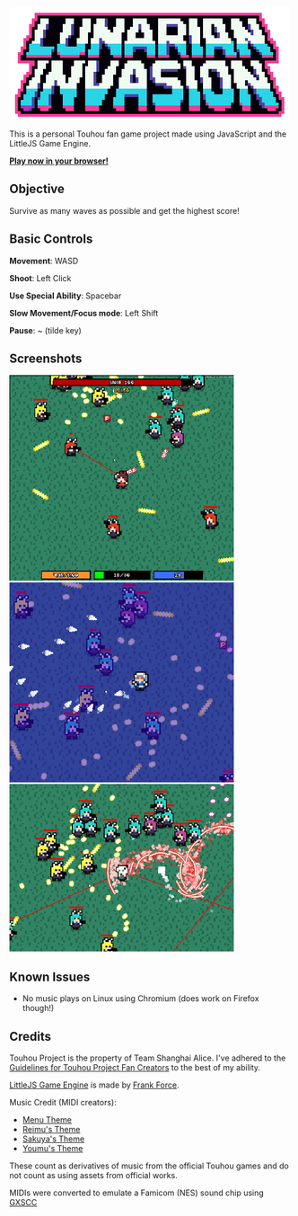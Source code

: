 ![](https://github.com/ndgeniebla/lunarian-invasion/blob/master/assets/logo-readme.png?raw=true)

This is a personal Touhou fan game project made using JavaScript and the LittleJS Game Engine.

[**Play now in your browser!**](https://ndgeniebla.github.io/lunarian-invasion/)

## Objective
Survive as many waves as possible and get the highest score!

## Basic Controls
**Movement**: WASD

**Shoot**: Left Click

**Use Special Ability**: Spacebar

**Slow Movement/Focus mode**: Left Shift

**Pause**: ~ (tilde key)

## Screenshots
![](https://github.com/ndgeniebla/lunarian-invasion/blob/master/assets/readme/preview1.jpg?raw=true)
![](https://github.com/ndgeniebla/lunarian-invasion/blob/master/assets/readme/preview2.jpg?raw=true)
![](https://github.com/ndgeniebla/lunarian-invasion/blob/master/assets/readme/preview3.jpg?raw=true)

## Known Issues

- No music plays on Linux using Chromium (does work on Firefox though!)

## Credits
Touhou Project is the property of Team Shanghai Alice. I've adhered to the [Guidelines for Touhou Project Fan Creators](https://touhou-project.news/guidelines_en/) to the best of my ability.

[LittleJS Game Engine](https://github.com/KilledByAPixel/LittleJS) is made by [Frank Force](https://github.com/KilledByAPixel).

Music Credit (MIDI creators):
- [Menu Theme](https://www.youtube.com/watch?v=Bt-FrLeWwZM)
- [Reimu's Theme](https://www.youtube.com/watch?v=-Q3cSZo9Qgg)
- [Sakuya's Theme](https://www.youtube.com/watch?v=bBQvqll0hec)
- [Youmu's Theme](https://www.youtube.com/watch?v=k-A41n_iw_c)
  
These count as derivatives of music from the official Touhou games and do not count as using assets from official works.

MIDIs were converted to emulate a Famicom (NES) sound chip using [GXSCC](https://meme.institute/gxscc/)
